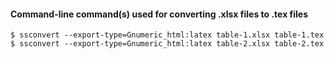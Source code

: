 #### Command-line command(s) used for converting .xlsx files to .tex files
```
$ ssconvert --export-type=Gnumeric_html:latex table-1.xlsx table-1.tex
$ ssconvert --export-type=Gnumeric_html:latex table-2.xlsx table-2.tex
```
